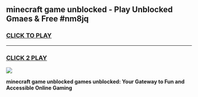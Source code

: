 
## minecraft game unblocked - Play Unblocked Gmaes & Free #nm8jq
<h3>
<a href="https://news.freeplayer.one?title=minecraft_game_unblocked&ref=03M">CLICK TO PLAY</a></h3>
<hr>

<h3>
<a href="https://news.freeplayer.one?title=minecraft_game_unblocked&ref=03M">CLICK 2 PLAY</a>
  
</h3>

<a href="https://news.freeplayer.one?title=minecraft_game_unblocked&ref=03M"><img src="https://clearcache.store/games.png"></a>


**minecraft game unblocked games unblocked: Your Gateway to Fun and Accessible Online Gaming**
